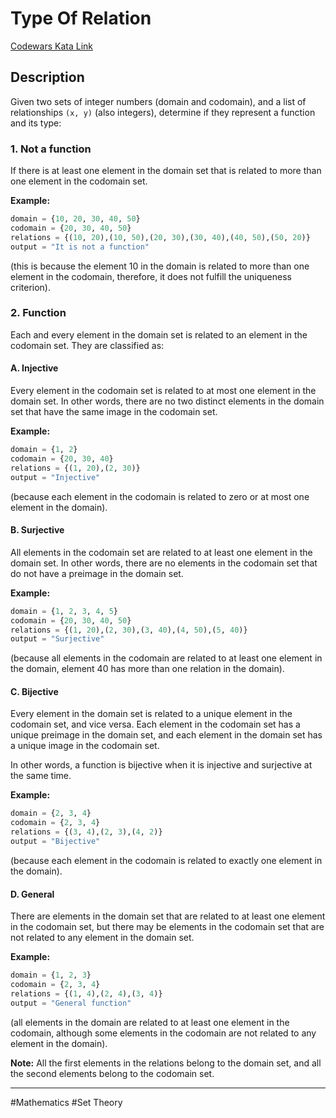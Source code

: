 # Type Of Relation

[Codewars Kata Link](https://www.codewars.com/kata/64915dc9d40f96004319379a/python)

## Description

Given two sets of integer numbers (domain and codomain), and a list of relationships `(x, y)` (also integers), determine if they represent a function and its type:

### 1. Not a function
If there is at least one element in the domain set that is related to more than one element in the codomain set.

**Example:**
```python
domain = {10, 20, 30, 40, 50}
codomain = {20, 30, 40, 50}
relations = {(10, 20),(10, 50),(20, 30),(30, 40),(40, 50),(50, 20)}
output = "It is not a function"
```
(this is because the element 10 in the domain is related to more than one element in the codomain, therefore, it does not fulfill the uniqueness criterion).

### 2. Function
Each and every element in the domain set is related to an element in the codomain set. They are classified as:

#### A. Injective
Every element in the codomain set is related to at most one element in the domain set. In other words, there are no two distinct elements in the domain set that have the same image in the codomain set.

**Example:**
```python
domain = {1, 2}
codomain = {20, 30, 40}
relations = {(1, 20),(2, 30)}
output = "Injective"
```
(because each element in the codomain is related to zero or at most one element in the domain).

#### B. Surjective
All elements in the codomain set are related to at least one element in the domain set. In other words, there are no elements in the codomain set that do not have a preimage in the domain set.

**Example:**
```python
domain = {1, 2, 3, 4, 5}
codomain = {20, 30, 40, 50}
relations = {(1, 20),(2, 30),(3, 40),(4, 50),(5, 40)}
output = "Surjective"
```
(because all elements in the codomain are related to at least one element in the domain, element 40 has more than one relation in the domain).

#### C. Bijective
Every element in the domain set is related to a unique element in the codomain set, and vice versa. Each element in the codomain set has a unique preimage in the domain set, and each element in the domain set has a unique image in the codomain set.

In other words, a function is bijective when it is injective and surjective at the same time.

**Example:**
```python
domain = {2, 3, 4}
codomain = {2, 3, 4}
relations = {(3, 4),(2, 3),(4, 2)}
output = "Bijective" 
```
(because each element in the codomain is related to exactly one element in the domain).

#### D. General
There are elements in the domain set that are related to at least one element in the codomain set, but there may be elements in the codomain set that are not related to any element in the domain set.

**Example:**
```python
domain = {1, 2, 3}
codomain = {2, 3, 4}
relations = {(1, 4),(2, 4),(3, 4)}
output = "General function"
```
(all elements in the domain are related to at least one element in the codomain, although some elements in the codomain are not related to any element in the domain).

**Note:** All the first elements in the relations belong to the domain set, and all the second elements belong to the codomain set.

---

#Mathematics #Set Theory